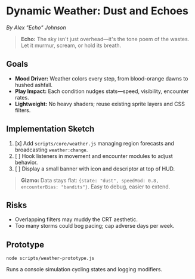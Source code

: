 # Dynamic Weather: Dust and Echoes

*By Alex "Echo" Johnson*

> **Echo:** The sky isn't just overhead—it's the tone poem of the wastes. Let it murmur, scream, or hold its breath.

## Goals
- **Mood Driver:** Weather colors every step, from blood-orange dawns to hushed ashfall.
- **Play Impact:** Each condition nudges stats—speed, visibility, encounter rates.
- **Lightweight:** No heavy shaders; reuse existing sprite layers and CSS filters.

## Implementation Sketch
1. [x] Add `scripts/core/weather.js` managing region forecasts and broadcasting `weather:change`.
2. [ ] Hook listeners in movement and encounter modules to adjust behavior.
3. [ ] Display a small banner with icon and descriptor at top of HUD.

> **Gizmo:** Data stays flat: `{state: "dust", speedMod: 0.8, encounterBias: "bandits"}`. Easy to debug, easier to extend.

## Risks
- Overlapping filters may muddy the CRT aesthetic.
- Too many storms could bog pacing; cap adverse days per week.

## Prototype
```
node scripts/weather-prototype.js
```
Runs a console simulation cycling states and logging modifiers.
